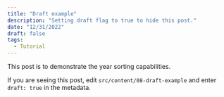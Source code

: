 ```yaml
---
title: "Draft example"
description: "Setting draft flag to true to hide this post."
date: "12/31/2022"
draft: false
tags:
  - Tutorial
---
```


This post is to demonstrate the year sorting capabilities.

If you are seeing this post, edit `src/content/08-draft-example` and enter `draft: true` in the metadata.
